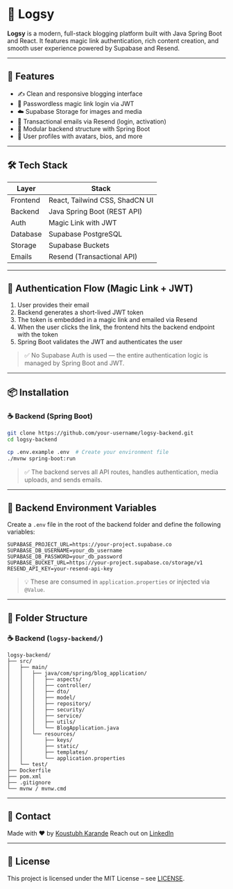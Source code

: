 # 📝 Logsy

**Logsy** is a modern, full-stack blogging platform built with Java Spring Boot and React. It features magic link authentication, rich content creation, and smooth user experience powered by Supabase and Resend.

---

## 🚀 Features

- ✍️ Clean and responsive blogging interface
- 🔐 Passwordless magic link login via JWT
- ☁️ Supabase Storage for images and media
- 📧 Transactional emails via Resend (login, activation)
- 🧩 Modular backend structure with Spring Boot
- 👤 User profiles with avatars, bios, and more

---

## 🛠️ Tech Stack

| Layer    | Stack                          |
| -------- | ------------------------------ |
| Frontend | React, Tailwind CSS, ShadCN UI |
| Backend  | Java Spring Boot (REST API)    |
| Auth     | Magic Link with JWT            |
| Database | Supabase PostgreSQL            |
| Storage  | Supabase Buckets               |
| Emails   | Resend (Transactional API)     |

---

## 🔐 Authentication Flow (Magic Link + JWT)

1. User provides their email
2. Backend generates a short-lived JWT token
3. The token is embedded in a magic link and emailed via Resend
4. When the user clicks the link, the frontend hits the backend endpoint with the token
5. Spring Boot validates the JWT and authenticates the user

> ✅ No Supabase Auth is used — the entire authentication logic is managed by Spring Boot and JWT.

---

## 📦 Installation

### ☕ Backend (Spring Boot)

```bash
git clone https://github.com/your-username/logsy-backend.git
cd logsy-backend

cp .env.example .env  # Create your environment file
./mvnw spring-boot:run
```

> ✅ The backend serves all API routes, handles authentication, media uploads, and sends emails.

---

## 🔐 Backend Environment Variables

Create a `.env` file in the root of the backend folder and define the following variables:

```env
SUPABASE_PROJECT_URL=https://your-project.supabase.co
SUPABASE_DB_USERNAME=your_db_username
SUPABASE_DB_PASSWORD=your_db_password
SUPABASE_BUCKET_URL=https://your-project.supabase.co/storage/v1
RESEND_API_KEY=your-resend-api-key
```

> 💡 These are consumed in `application.properties` or injected via `@Value`.

---

## 📁 Folder Structure

### ☕ Backend (`logsy-backend/`)

```
logsy-backend/
├── src/
│   ├── main/
│   │   ├── java/com/spring/blog_application/
│   │   │   ├── aspects/
│   │   │   ├── controller/
│   │   │   ├── dto/
│   │   │   ├── model/
│   │   │   ├── repository/
│   │   │   ├── security/
│   │   │   ├── service/
│   │   │   ├── utils/
│   │   │   └── BlogApplication.java
│   │   └── resources/
│   │       ├── keys/
│   │       ├── static/
│   │       ├── templates/
│   │       └── application.properties
│   └── test/
├── Dockerfile
├── pom.xml
├── .gitignore
└── mvnw / mvnw.cmd
```

---

## 💬 Contact

Made with ❤️ by [Koustubh Karande](https://koustubhkarande.vercel.app/)
Reach out on [LinkedIn](https://www.linkedin.com/in/koustubhkarandedev/)

---

## 📄 License

This project is licensed under the MIT License – see [LICENSE](LICENSE).
